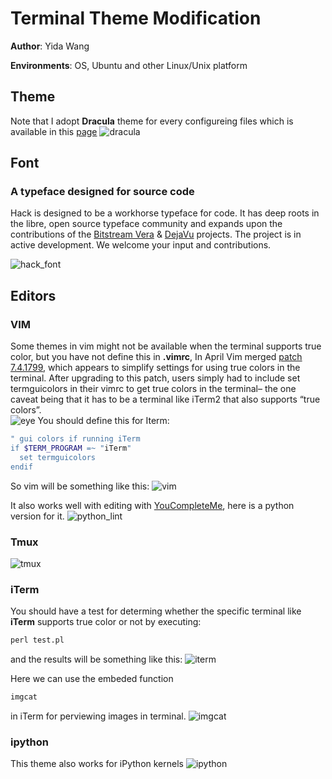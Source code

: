 # Terminal Theme Modification

**Author**: Yida Wang

**Environments**: OS, Ubuntu and other Linux/Unix platform

## Theme

Note that I adopt **Dracula** theme for every configureing files which is 
available in this [page](https://draculatheme.com/)
![dracula](images/dracula.svg)

## Font

### A typeface designed for source code

Hack is designed to be a workhorse typeface for code. It has deep roots in the libre, open source typeface community and expands upon the contributions of the [Bitstream Vera](https://www.gnome.org/fonts/) &amp; [DejaVu](http://dejavu-fonts.org/wiki/Main_Page) projects.  The project is in active development.  We welcome your input and contributions.

![hack_font](images/hack-specimen-2.png)

## Editors

### VIM

Some themes in vim might not be available when the terminal supports true color, but you have not define this in **.vimrc**, In April Vim merged [patch 7.4.1799](https://groups.google.com/forum/#!topic/vim_dev/mAhjlVqpKts), which appears to simplify settings for using true colors in the terminal. After upgrading to this patch, users simply had to include set termguicolors in their vimrc to get true colors in the terminal– the one caveat being that it has to be a terminal like iTerm2 that also supports “true colors”.  
![eye](images/eye.png)
You should define this for Iterm:
```sh
" gui colors if running iTerm
if $TERM_PROGRAM =~ "iTerm"
  set termguicolors
endif
```

So vim will be something like this:
![vim](images/vim_dracula.png)

It also works well with editing with [YouCompleteMe](https://github.com/Valloric/YouCompleteMe), here is a python version for it.
![python_lint](images/python_lint.png)

### Tmux

![tmux](images/tmux.png)

### iTerm

You should have a test for determing whether the specific terminal like **iTerm** supports true color or not by executing:
```perl
perl test.pl
```
and the results will be something like this:
![iterm](images/true_color_test.png)

Here we can use the embeded function 
```sh
imgcat
``` 
in iTerm for perviewing images in terminal.
![imgcat](images/imgcat.png)

### ipython 

This theme also works for iPython kernels
![ipython](images/ipython.png)
